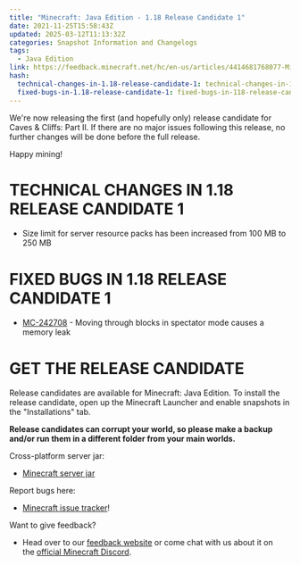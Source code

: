 ```yaml
---
title: "Minecraft: Java Edition - 1.18 Release Candidate 1"
date: 2021-11-25T15:58:43Z
updated: 2025-03-12T11:13:32Z
categories: Snapshot Information and Changelogs
tags:
  - Java Edition
link: https://feedback.minecraft.net/hc/en-us/articles/4414681768077-Minecraft-Java-Edition-1-18-Release-Candidate-1
hash:
  technical-changes-in-1.18-release-candidate-1: technical-changes-in-118-release-candidate-1
  fixed-bugs-in-1.18-release-candidate-1: fixed-bugs-in-118-release-candidate-1
---
```


We're now releasing the first (and hopefully only) release candidate for Caves & Cliffs: Part II. If there are no major issues following this release, no further changes will be done before the full release. 

Happy mining!

# TECHNICAL CHANGES IN 1.18 RELEASE CANDIDATE 1

- Size limit for server resource packs has been increased from 100 MB to 250 MB

# FIXED BUGS IN 1.18 RELEASE CANDIDATE 1

- [MC-242708](https://bugs.mojang.com/browse/MC-242708) - Moving through blocks in spectator mode causes a memory leak

# GET THE RELEASE CANDIDATE

Release candidates are available for Minecraft: Java Edition. To install the release candidate, open up the Minecraft Launcher and enable snapshots in the "Installations" tab.

**Release candidates can corrupt your world, so please make a backup and/or run them in a different folder from your main worlds.**

Cross-platform server jar:

- [Minecraft server jar](https://launcher.mojang.com/v1/objects/81a2baf05f8f5bda41fac1542e7cc9d937bff41b/server.jar)

Report bugs here:

- [Minecraft issue tracker](https://aka.ms/snapshotbugs?ref=blog)!

Want to give feedback?

- Head over to our [feedback website](https://aka.ms/snapshotfeedback) or come chat with us about it on the [official Minecraft Discord](https://discordapp.com/invite/minecraft).
